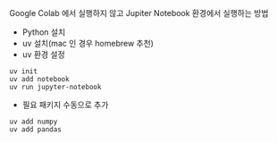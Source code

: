 Google Colab 에서 실행하지 않고 Jupiter Notebook 환경에서 실행하는 방법

- Python 설치
- uv 설치(mac 인 경우 homebrew 추천)
- uv 환경 설정
```
uv init
uv add notebook
uv run jupyter-notebook
```
- 필요 패키지 수동으로 추가
```
uv add numpy
uv add pandas
```
